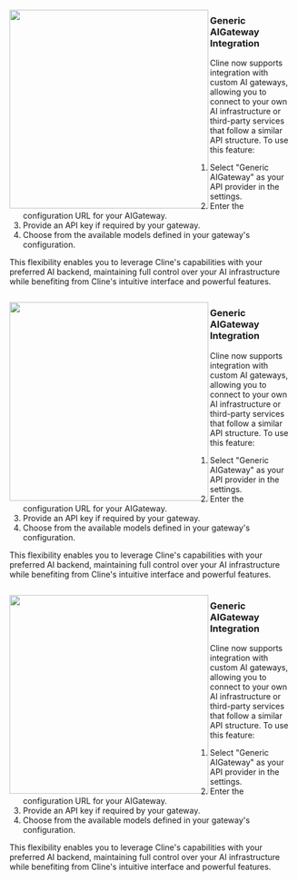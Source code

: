 <img width="2000" height="0" src="https://github.com/user-attachments/assets/ee14e6f7-20b8-4391-9091-8e8e25561929"><br>

<img align="left" width="350" src="https://github.com/user-attachments/assets/placeholder-image-for-generic-aigateway.png">

### Generic AIGateway Integration

Cline now supports integration with custom AI gateways, allowing you to connect to your own AI infrastructure or third-party services that follow a similar API structure. To use this feature:

1. Select "Generic AIGateway" as your API provider in the settings.
2. Enter the configuration URL for your AIGateway.
3. Provide an API key if required by your gateway.
4. Choose from the available models defined in your gateway's configuration.

This flexibility enables you to leverage Cline's capabilities with your preferred AI backend, maintaining full control over your AI infrastructure while benefiting from Cline's intuitive interface and powerful features.

<img width="2000" height="0" src="https://github.com/user-attachments/assets/ee14e6f7-20b8-4391-9091-8e8e25561929"><br>

<img align="left" width="350" src="https://github.com/user-attachments/assets/placeholder-image-for-generic-aigateway.png">

### Generic AIGateway Integration

Cline now supports integration with custom AI gateways, allowing you to connect to your own AI infrastructure or third-party services that follow a similar API structure. To use this feature:

1. Select "Generic AIGateway" as your API provider in the settings.
2. Enter the configuration URL for your AIGateway.
3. Provide an API key if required by your gateway.
4. Choose from the available models defined in your gateway's configuration.

This flexibility enables you to leverage Cline's capabilities with your preferred AI backend, maintaining full control over your AI infrastructure while benefiting from Cline's intuitive interface and powerful features.

<img width="2000" height="0" src="https://github.com/user-attachments/assets/ee14e6f7-20b8-4391-9091-8e8e25561929"><br>

<img align="left" width="350" src="https://github.com/user-attachments/assets/placeholder-image-for-generic-aigateway.png">

### Generic AIGateway Integration

Cline now supports integration with custom AI gateways, allowing you to connect to your own AI infrastructure or third-party services that follow a similar API structure. To use this feature:

1. Select "Generic AIGateway" as your API provider in the settings.
2. Enter the configuration URL for your AIGateway.
3. Provide an API key if required by your gateway.
4. Choose from the available models defined in your gateway's configuration.

This flexibility enables you to leverage Cline's capabilities with your preferred AI backend, maintaining full control over your AI infrastructure while benefiting from Cline's intuitive interface and powerful features.
